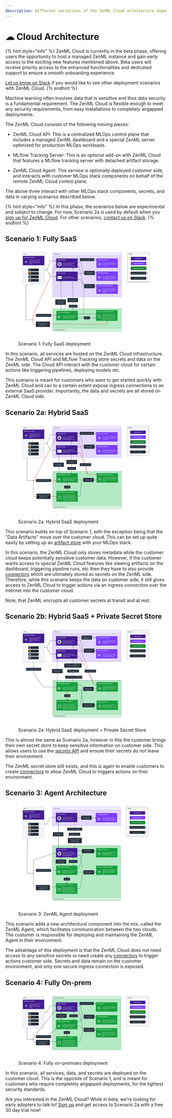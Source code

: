 ```yaml
---
description: Different variations of the ZenML Cloud architecture depending on your needs.
---
```


# ☁ Cloud Architecture

{% hint style="info" %}
ZenML Cloud is currently in the beta phase, offering users the opportunity to host a managed ZenML instance and gain early access to the exciting new features mentioned above. Beta users will receive priority access to the enhanced functionalities and dedicated support to ensure a smooth onboarding experience. 

[Let us know on Slack](https://zenml.io/slack) if you would like to see other deployment scenarios with ZenML Cloud.
{% endhint %}

Machine learning often involves data that is sensitive and thus data security is a fundamental requirement. The ZenML Cloud is flexible enough to meet any security requirements, from easy installations to completely airgapped deployments.

The ZenML Cloud consists of the following moving pieces:

* ZenML Cloud API: This is a centralized MLOps control plane that includes a managed ZenML dashboard and a special ZenML server optimized for production MLOps workloads.

* MLflow Tracking Server: This is an optional add-on with ZenML Cloud that features a MLflow tracking server with detached artifact storage.

* ZenML Cloud Agent: This service is optionally deployed customer side, and interacts with customer MLOps stack components on behalf of the remote ZenML Cloud control plane.

The above three interact with other MLOps stack components, secrets, and data in varying scenarios described below.

{% hint style="info" %}
In this phase, the scenarios below are experimental and subject to change. For now, Scenario 2a is used by default when you [sign up for ZenML Cloud](https://cloud.zenml.io). For other scenarios, [contact us on Slack](https://zenml.io/slack).
{% endhint %}

## Scenario 1: Fully SaaS

<div data-full-width="true">
<figure><img src="../../.gitbook/assets/cloud_architecture_scenario_1.png" alt=""><figcaption><p>Scenario 1: Fully SaaS deployment</p></figcaption></figure>
</div>

In this scenario, all services are hosted on the ZenML Cloud infrastructure. The ZenML Cloud API and MLflow Tracking store secrets and data on the ZenML side. The Cloud API interact with the customer cloud for certain actions like triggering pipelines, deploying models etc.

This scenario is meant for customers who want to get started quickly with ZenML Cloud and can to a certain extent expose ingress connections to an external SaaS provider. Importantly, the data and secrets are all stored on ZenML Cloud side.

## Scenario 2a: Hybrid SaaS

<div data-full-width="true">
<figure><img src="../../.gitbook/assets/cloud_architecture_scenario_2a.png" alt=""><figcaption><p>Scenario 2a: Hybrid SaaS deployment</p></figcaption></figure>
</div>

This scenario builds on top of Scenario 1, with the exception being that the "Data Artifacts" move over the customer cloud. This can be set up quite easily by setting up an [artifact store](../../stacks-and-components/component-guide/artifact-stores/) with your MLOps stack.

In this scenario, the ZenML Cloud only stores metadata while the customer cloud keeps potentially sensitive customer data. However, if the customer wants access to special ZenML Cloud features like viewing artifacts on the dashboard, triggering pipeline runs, etc then they have to also provide [connectors](../../stacks-and-components/auth-management/service-connectors-guide.md) which are ultimately stored as secrets on the ZenML side. Therefore, while this scenario keeps the data on customer side, it still gives access to ZenML Cloud to trigger actions via an ingress connection over the internet into the customer cloud.

Note, that ZenML encrypts all customer secrets at transit and at rest.

## Scenario 2b: Hybrid SaaS + Private Secret Store

<div data-full-width="true">
<figure><img src="../../.gitbook/assets/cloud_architecture_scenario_2b.png" alt=""><figcaption><p>Scenario 2a: Hybrid SaaS deployment + Private Secret Store</p></figcaption></figure>
</div>

This is almost the same as Scenario 2a, however in this the customer brings their own secret store to keep sensitive information on customer side. This allows users to use the [secrets API](../../user-guide/advanced-guide/secret-management/) and ensure their secrets do not leave their environment.

The ZenML secret store still exists, and this is again to enable customers to create [connectors](../../stacks-and-components/auth-management/service-connectors-guide.md) to allow ZenML Cloud to triggers actions on their environment.

## Scenario 3: Agent Architecture

<div data-full-width="true">
<figure><img src="../../.gitbook/assets/cloud_architecture_scenario_3.png" alt=""><figcaption><p>Scenario 3: ZenML Agent deployment</p></figcaption></figure>
</div>

This scenario adds a new architectural component into the mix, called the ZenML Agent, which facilitates communication between the two clouds. The customer is responsible for deploying and maintaining the ZenML Agent in their environment.

The advantage of this deployment is that the ZenML Cloud does not need access to any sensitive secrets or need create any [connectors](../../stacks-and-components/auth-management/service-connectors-guide.md) to trigger actions customer side. Secrets and data remain on the customer environment, and only one secure ingress connection is exposed.

## Scenario 4: Fully On-prem

<div data-full-width="true">
<figure><img src="../../.gitbook/assets/cloud_architecture_scenario_4.png" alt=""><figcaption><p>Scenario 4: Fully on-premises deployment</p></figcaption></figure>
</div>

In this scenario, all services, data, and secrets are deployed on the customer cloud. This is the opposite of Scenario 1, and is meant for customers who require completely airgapped deployments, for the tightest security standards.

Are you interested in the ZenML Cloud? While in beta, we're looking for early adopters to talk to! [Sign up](https://cloud.zenml.io) and get access to Scenario 2a with a free 30 day trial now!